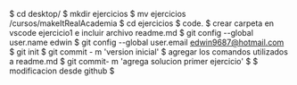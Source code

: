 $ cd desktop/
$ mkdir ejercicios
$ mv ejercicios /cursos/makeItRealAcademia
$ cd ejercicios
$ code.
$ crear carpeta en vscode ejercicio1 e incluir archivo readme.md
$ git config --global user.name edwin
$ git config --global user.email edwin9687@hotmail.com
$  git init
$  git commit - m 'version inicial'
$  agregar los comandos utilizados a readme.md 
$ git commit- m 'agrega solucion primer ejercicio'
$
$ modificacion desde github
$
